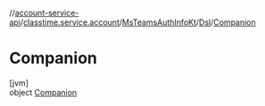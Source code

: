 //[account-service-api](../../../../../index.md)/[classtime.service.account](../../../index.md)/[MsTeamsAuthInfoKt](../../index.md)/[Dsl](../index.md)/[Companion](index.md)

# Companion

[jvm]\
object [Companion](index.md)
